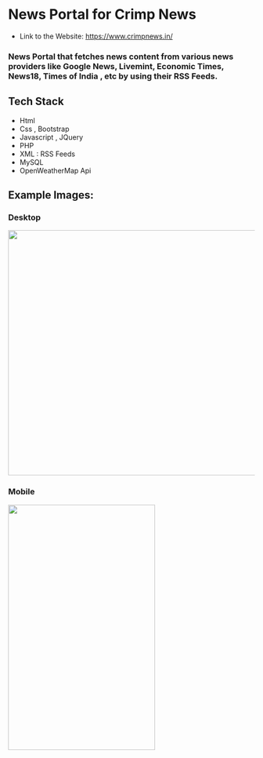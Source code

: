 # News Portal for Crimp News
* Link to the Website: https://www.crimpnews.in/
### News Portal that fetches news content from various news providers like Google News, Livemint, Economic Times, News18, Times of India , etc by using their RSS Feeds.

## Tech Stack
* Html
* Css , Bootstrap
* Javascript , JQuery
* PHP
* XML : RSS Feeds
* MySQL
* OpenWeatherMap Api

## Example Images:

### Desktop
<img src="https://raw.githubusercontent.com/hrithikkothari1234/CrimpNewsPortal/master/images-readme/desktop_view.png" 
width="800" height="500">
### Mobile
<img src="https://raw.githubusercontent.com/hrithikkothari1234/CrimpNewsPortal/master/images-readme/mobile_view.png" 
width="300" height="500">